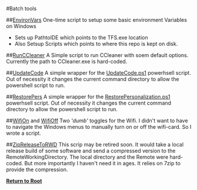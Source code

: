 #Batch tools

##[EnvironVars](/_bat/EnvironVars.bat)
One-time script to setup some basic environment Variables on Windows
- Sets up PathtoIDE which points to the TFS.exe location
- Also Setsup Scripts which points to where this repo is kept on disk.

##[RunCCleaner](/_bat/RunCCleaner.bat)
A Simple script to run CCleaner with soem default options. Currently the path to CCleaner.exe is hard-coded.

##[UpdateCode](/_bat/UpdateCode.bat)
A simple wrapper for the [UpdateCode.ps1](/_ps/UpdateCode.ps1) powerhsell script. Out of necessity it changes the current command directory to allow the powershell script to run.

##[RestorePers](/_bat/RestorePers.bat)
A simple wrapper for the [RestorePersonalization.ps1](/_ps/RestorePersonalization.ps1) powerhsell script. Out of necessity it changes the current command directory to allow the powershell script to run.

##[WifiOn](/_bat/WifiOn.bat) and [WifiOff](/_bat/WifiOff.bat)
Two _'dumb'_ toggles for the Wifi. I didn't want to have to navigate the Windows menus to manually turn on or off the wifi-card. So I wrote a script.

##[ZipReleaseToRWD](/_bat/ZipReleaseToRWD.bat)
This scrip may be retired soon. It would take a local release build of some software and send a compressed version to the RemoteWorkingDirectory. The local directory and the Remote were hard-coded. But more importantly I haven't need it in ages.
It relies on 7zip to provide the compression.

[__Return to Root__](/README.md)
